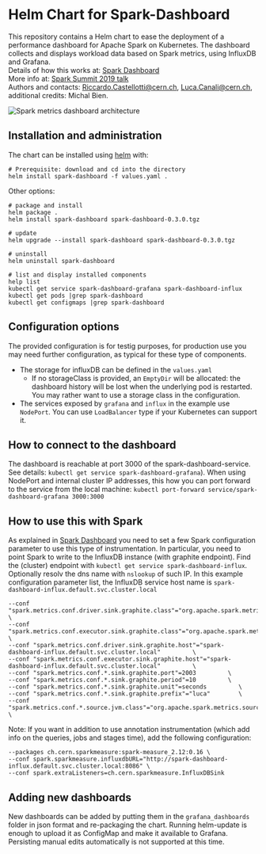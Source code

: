 # Helm Chart for Spark-Dashboard

This repository contains a Helm chart to ease the deployment of a performance dashboard for Apache Spark on Kubernetes.
The dashboard collects and displays workload data based on Spark metrics, using InfluxDB and Grafana.  
Details of how this works at: [Spark Dashboard](https://github.com/LucaCanali/Miscellaneous/tree/master/Spark_Dashboard)  
More info at: [Spark Summit 2019 talk](https://databricks.com/session_eu19/performance-troubleshooting-using-apache-spark-metrics)  
Authors and contacts: Riccardo.Castellotti@cern.ch, Luca.Canali@cern.ch, additional credits: Michal Bien.

![Spark metrics dashboard architecture](https://raw.githubusercontent.com/LucaCanali/Miscellaneous/master/Spark_Dashboard/images/Spark_metrics_dashboard_arch.PNG "Spark metrics dashboard architecture")

## Installation and administration

The chart can be installed using [helm](https://helm.sh/docs/intro/quickstart/) with:  
```
# Prerequisite: download and cd into the directory
helm install spark-dashboard -f values.yaml .
```  

Other options:
```
# package and install
helm package .
helm install spark-dashboard spark-dashboard-0.3.0.tgz

# update
helm upgrade --install spark-dashboard spark-dashboard-0.3.0.tgz

# uninstall
helm uninstall spark-dashboard

# list and display installed components
help list
kubectl get service spark-dashboard-grafana spark-dashboard-influx
kubectl get pods |grep spark-dashboard
kubectl get configmaps |grep spark-dashboard
```

## Configuration options

The provided configuration is for testig purposes, for production use you may need further configuration, as typical for these type of components.
- The storage for influxDB can be defined in the `values.yaml`
  - If no storageClass is provided, an `EmptyDir` will be allocated: the dashboard history will be lost when the
   underlying pod is restarted. You may rather want to use a storage class in the configuration.
- The services exposed by `grafana` and `influx` in the example use `NodePort`. You can use `LoadBalancer` type if your Kubernetes can support it.

## How to connect to the dashboard

The dashboard is reachable at port 3000 of the spark-dashboard-service.
See details: `kubectl get service spark-dashboard-grafana`).
When using NodePort and internal cluster IP addresses, this how you can port forward to the service from the local machine: `kubectl port-forward service/spark-dashboard-grafana 3000:3000
`
## How to use this with Spark

As explained in [Spark Dashboard](https://github.com/LucaCanali/Miscellaneous/tree/master/Spark_Dashboard) you need to set a few 
Spark configuration parameter to use this type of instrumentation. In particular, you need to point Spark to
write to the InfluxDB instance (with graphite endpoint).
Find the (cluster) endpoint with `kubectl get service spark-dashboard-influx`. Optionally resolv the dns name with `nslookup` of such IP.
In this example configuration parameter list, the InfluxDB service host name is `spark-dashboard-influx.default.svc.cluster.local`
```
--conf "spark.metrics.conf.driver.sink.graphite.class"="org.apache.spark.metrics.sink.GraphiteSink"         \
--conf "spark.metrics.conf.executor.sink.graphite.class"="org.apache.spark.metrics.sink.GraphiteSink"         \
--conf "spark.metrics.conf.driver.sink.graphite.host"="spark-dashboard-influx.default.svc.cluster.local"         \
--conf "spark.metrics.conf.executor.sink.graphite.host"="spark-dashboard-influx.default.svc.cluster.local"         \
--conf "spark.metrics.conf.*.sink.graphite.port"=2003         \
--conf "spark.metrics.conf.*.sink.graphite.period"=10         \
--conf "spark.metrics.conf.*.sink.graphite.unit"=seconds         \
--conf "spark.metrics.conf.*.sink.graphite.prefix"="luca"        \
--conf "spark.metrics.conf.*.source.jvm.class"="org.apache.spark.metrics.source.JvmSource" \
```

Note: If you want in addition to use annotation instrumentation 
(which add info on the queries, jobs and stages time), add the following configuration:
```
--packages ch.cern.sparkmeasure:spark-measure_2.12:0.16 \
--conf spark.sparkmeasure.influxdbURL="http://spark-dashboard-influx.default.svc.cluster.local:8086" \
--conf spark.extraListeners=ch.cern.sparkmeasure.InfluxDBSink
```

## Adding new dashboards 

New dashboards can be added by putting them in the `grafana_dashboards` folder in json format and re-packaging the chart.
Running helm-update is enough to upload it as ConfigMap and make it available to Grafana. 
Persisting manual edits automatically is not supported at this time.
